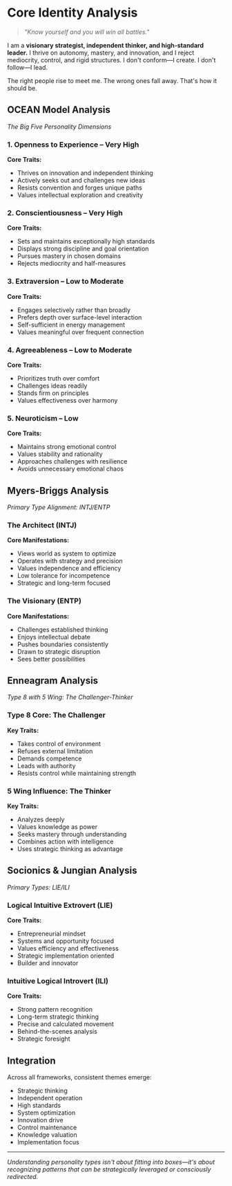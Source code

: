 # Core Identity Analysis

> *"Know yourself and you will win all battles."*

I am a **visionary strategist, independent thinker, and high-standard leader.** I thrive on autonomy, mastery, and innovation, and I reject mediocrity, control, and rigid structures. I don't conform—I create. I don't follow—I lead.

The right people rise to meet me. The wrong ones fall away. That's how it should be.

## OCEAN Model Analysis

*The Big Five Personality Dimensions*

### 1. Openness to Experience – Very High

**Core Traits:**
- Thrives on innovation and independent thinking
- Actively seeks out and challenges new ideas
- Resists convention and forges unique paths
- Values intellectual exploration and creativity

### 2. Conscientiousness – Very High

**Core Traits:**
- Sets and maintains exceptionally high standards
- Displays strong discipline and goal orientation
- Pursues mastery in chosen domains
- Rejects mediocrity and half-measures

### 3. Extraversion – Low to Moderate

**Core Traits:**
- Engages selectively rather than broadly
- Prefers depth over surface-level interaction
- Self-sufficient in energy management
- Values meaningful over frequent connection

### 4. Agreeableness – Low to Moderate

**Core Traits:**
- Prioritizes truth over comfort
- Challenges ideas readily
- Stands firm on principles
- Values effectiveness over harmony

### 5. Neuroticism – Low

**Core Traits:**
- Maintains strong emotional control
- Values stability and rationality
- Approaches challenges with resilience
- Avoids unnecessary emotional chaos

## Myers-Briggs Analysis

*Primary Type Alignment: INTJ/ENTP*

### The Architect (INTJ)

**Core Manifestations:**
- Views world as system to optimize
- Operates with strategy and precision
- Values independence and efficiency
- Low tolerance for incompetence
- Strategic and long-term focused

### The Visionary (ENTP)

**Core Manifestations:**
- Challenges established thinking
- Enjoys intellectual debate
- Pushes boundaries consistently
- Drawn to strategic disruption
- Sees better possibilities

## Enneagram Analysis

*Type 8 with 5 Wing: The Challenger-Thinker*

### Type 8 Core: The Challenger

**Key Traits:**
- Takes control of environment
- Refuses external limitation
- Demands competence
- Leads with authority
- Resists control while maintaining strength

### 5 Wing Influence: The Thinker

**Key Traits:**
- Analyzes deeply
- Values knowledge as power
- Seeks mastery through understanding
- Combines action with intelligence
- Uses strategic thinking as advantage

## Socionics & Jungian Analysis

*Primary Types: LIE/ILI*

### Logical Intuitive Extrovert (LIE)

**Core Traits:**
- Entrepreneurial mindset
- Systems and opportunity focused
- Values efficiency and effectiveness
- Strategic implementation oriented
- Builder and innovator

### Intuitive Logical Introvert (ILI)

**Core Traits:**
- Strong pattern recognition
- Long-term strategic thinking
- Precise and calculated movement
- Behind-the-scenes analysis
- Strategic foresight

## Integration

Across all frameworks, consistent themes emerge:
- Strategic thinking
- Independent operation
- High standards
- System optimization
- Innovation drive
- Control maintenance
- Knowledge valuation
- Implementation focus

---

*Understanding personality types isn't about fitting into boxes—it's about recognizing patterns that can be strategically leveraged or consciously redirected.*